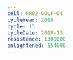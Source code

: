 ```yaml
---
cell: NR02-GOLF-04
cycleYear: 2018
cycle: 13
cycleDate: 2018-13
resistance: 1300000
enlightened: 654000
---
```

